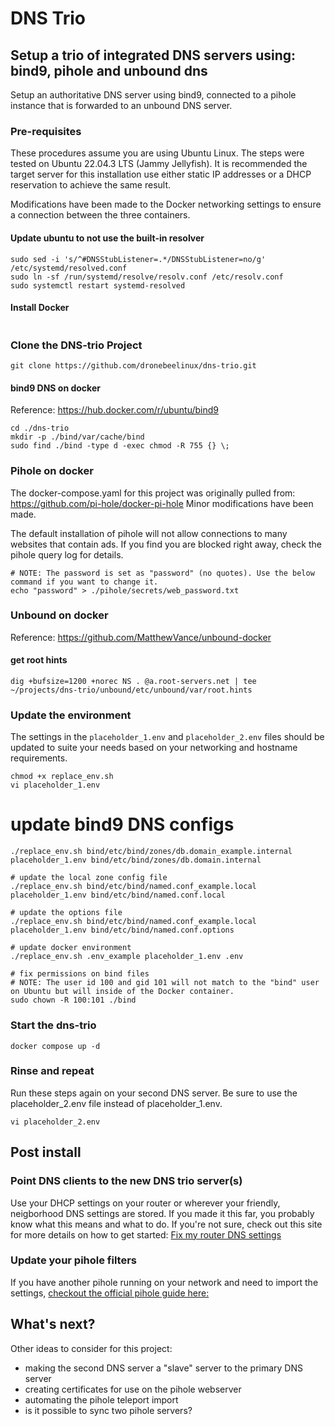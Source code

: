 # DNS Trio
## Setup a trio of integrated DNS servers using: bind9, pihole and unbound dns
Setup an authoritative DNS server using bind9, connected to a pihole instance that is forwarded to an unbound DNS server.
### Pre-requisites
These procedures assume you are using Ubuntu Linux. The steps were tested on Ubuntu 22.04.3 LTS (Jammy Jellyfish). It is recommended the target server for this installation use either static IP addresses or a DHCP reservation to achieve the same result.

Modifications have been made to the Docker networking settings to ensure a connection between the three containers.
#### Update ubuntu to not use the built-in resolver
```
sudo sed -i 's/^#DNSStubListener=.*/DNSStubListener=no/g' /etc/systemd/resolved.conf
sudo ln -sf /run/systemd/resolve/resolv.conf /etc/resolv.conf
sudo systemctl restart systemd-resolved
```
#### Install Docker
```

```
### Clone the DNS-trio Project
```
git clone https://github.com/dronebeelinux/dns-trio.git
```
#### bind9 DNS on docker
Reference:
https://hub.docker.com/r/ubuntu/bind9
```
cd ./dns-trio
mkdir -p ./bind/var/cache/bind
sudo find ./bind -type d -exec chmod -R 755 {} \;
```
### Pihole on docker
The docker-compose.yaml for this project was originally pulled from:
https://github.com/pi-hole/docker-pi-hole
Minor modifications have been made.

The default installation of pihole will not allow connections to many websites that contain ads. If you find you are blocked right away, check the pihole query log for details.
```
# NOTE: The password is set as "password" (no quotes). Use the below command if you want to change it.
echo "password" > ./pihole/secrets/web_password.txt
```
### Unbound on docker
Reference:
https://github.com/MatthewVance/unbound-docker

#### get root hints
```
dig +bufsize=1200 +norec NS . @a.root-servers.net | tee ~/projects/dns-trio/unbound/etc/unbound/var/root.hints
```
### Update the environment
The settings in the ```placeholder_1.env``` and ```placeholder_2.env``` files should be updated to suite your needs based on your networking and hostname requirements.
```
chmod +x replace_env.sh
vi placeholder_1.env
```
# update bind9 DNS configs
```
./replace_env.sh bind/etc/bind/zones/db.domain_example.internal placeholder_1.env bind/etc/bind/zones/db.domain.internal

# update the local zone config file
./replace_env.sh bind/etc/bind/named.conf_example.local placeholder_1.env bind/etc/bind/named.conf.local

# update the options file
./replace_env.sh bind/etc/bind/named.conf_example.local placeholder_1.env bind/etc/bind/named.conf.options

# update docker environment
./replace_env.sh .env_example placeholder_1.env .env

# fix permissions on bind files
# NOTE: The user id 100 and gid 101 will not match to the "bind" user on Ubuntu but will inside of the Docker container.
sudo chown -R 100:101 ./bind
```
### Start the dns-trio
```
docker compose up -d
```
### Rinse and repeat
Run these steps again on your second DNS server. Be sure to use the placeholder_2.env file instead of placeholder_1.env.
```
vi placeholder_2.env
```
## Post install
### Point DNS clients to the new DNS trio server(s)
Use your DHCP settings on your router or wherever your friendly, neigborhood DNS settings are stored. If you made it this far, you probably know what this means and what to do. If you're not sure, check out this site for more details on how to get started: [Fix my router DNS settings](https://letmegooglethat.com/?q=how+do+i+update+the+dns+server+setting+on+my+router%3F)
### Update your pihole filters
If you have another pihole running on your network and need to import the settings, [checkout the official pihole guide here:](https://docs.pi-hole.net/core/pihole-command/?h=telepor#teleport)
## What's next?
Other ideas to consider for this project:
* making the second DNS server a "slave" server to the primary DNS server
* creating certificates for use on the pihole webserver
* automating the pihole teleport import
* is it possible to sync two pihole servers?